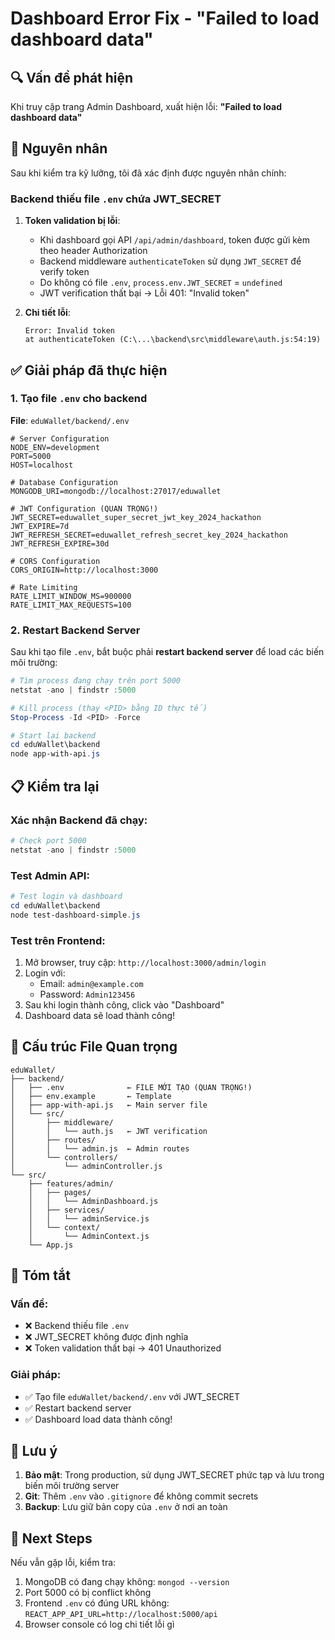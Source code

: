 # Dashboard Error Fix - "Failed to load dashboard data"

## 🔍 Vấn đề phát hiện

Khi truy cập trang Admin Dashboard, xuất hiện lỗi: **"Failed to load dashboard data"**

## 🐛 Nguyên nhân

Sau khi kiểm tra kỹ lưỡng, tôi đã xác định được nguyên nhân chính:

### **Backend thiếu file `.env` chứa JWT_SECRET**

1. **Token validation bị lỗi**: 
   - Khi dashboard gọi API `/api/admin/dashboard`, token được gửi kèm theo header Authorization
   - Backend middleware `authenticateToken` sử dụng `JWT_SECRET` để verify token
   - Do không có file `.env`, `process.env.JWT_SECRET` = `undefined`
   - JWT verification thất bại → Lỗi 401: "Invalid token"

2. **Chi tiết lỗi**:
   ```
   Error: Invalid token
   at authenticateToken (C:\...\backend\src\middleware\auth.js:54:19)
   ```

## ✅ Giải pháp đã thực hiện

### 1. Tạo file `.env` cho backend

**File**: `eduWallet/backend/.env`

```env
# Server Configuration
NODE_ENV=development
PORT=5000
HOST=localhost

# Database Configuration
MONGODB_URI=mongodb://localhost:27017/eduwallet

# JWT Configuration (QUAN TRỌNG!)
JWT_SECRET=eduwallet_super_secret_jwt_key_2024_hackathon
JWT_EXPIRE=7d
JWT_REFRESH_SECRET=eduwallet_refresh_secret_key_2024_hackathon
JWT_REFRESH_EXPIRE=30d

# CORS Configuration
CORS_ORIGIN=http://localhost:3000

# Rate Limiting
RATE_LIMIT_WINDOW_MS=900000
RATE_LIMIT_MAX_REQUESTS=100
```

### 2. Restart Backend Server

Sau khi tạo file `.env`, bắt buộc phải **restart backend server** để load các biến môi trường:

```powershell
# Tìm process đang chạy trên port 5000
netstat -ano | findstr :5000

# Kill process (thay <PID> bằng ID thực tế)
Stop-Process -Id <PID> -Force

# Start lại backend
cd eduWallet\backend
node app-with-api.js
```

## 📋 Kiểm tra lại

### Xác nhận Backend đã chạy:
```powershell
# Check port 5000
netstat -ano | findstr :5000
```

### Test Admin API:
```powershell
# Test login và dashboard
cd eduWallet\backend
node test-dashboard-simple.js
```

### Test trên Frontend:
1. Mở browser, truy cập: `http://localhost:3000/admin/login`
2. Login với:
   - Email: `admin@example.com`
   - Password: `Admin123456`
3. Sau khi login thành công, click vào "Dashboard"
4. Dashboard data sẽ load thành công!

## 🔧 Cấu trúc File Quan trọng

```
eduWallet/
├── backend/
│   ├── .env              ← FILE MỚI TẠO (QUAN TRỌNG!)
│   ├── env.example       ← Template
│   ├── app-with-api.js   ← Main server file
│   └── src/
│       ├── middleware/
│       │   └── auth.js   ← JWT verification
│       ├── routes/
│       │   └── admin.js  ← Admin routes
│       └── controllers/
│           └── adminController.js
└── src/
    ├── features/admin/
    │   ├── pages/
    │   │   └── AdminDashboard.js
    │   ├── services/
    │   │   └── adminService.js
    │   └── context/
    │       └── AdminContext.js
    └── App.js
```

## 🎯 Tóm tắt

### Vấn đề:
- ❌ Backend thiếu file `.env`
- ❌ JWT_SECRET không được định nghĩa
- ❌ Token validation thất bại → 401 Unauthorized

### Giải pháp:
- ✅ Tạo file `eduWallet/backend/.env` với JWT_SECRET
- ✅ Restart backend server
- ✅ Dashboard load data thành công!

## 📝 Lưu ý

1. **Bảo mật**: Trong production, sử dụng JWT_SECRET phức tạp và lưu trong biến môi trường server
2. **Git**: Thêm `.env` vào `.gitignore` để không commit secrets
3. **Backup**: Lưu giữ bản copy của `.env` ở nơi an toàn

## 🚀 Next Steps

Nếu vẫn gặp lỗi, kiểm tra:
1. MongoDB có đang chạy không: `mongod --version`
2. Port 5000 có bị conflict không
3. Frontend `.env` có đúng URL không: `REACT_APP_API_URL=http://localhost:5000/api`
4. Browser console có log chi tiết lỗi gì
